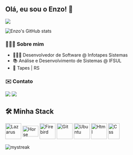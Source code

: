 ## Olá, eu sou o Enzo! 👋
![](https://komarev.com/ghpvc/?username=enzo-cezarg&style=for-the-badge&color=9b70f0)

![Enzo's GitHub stats](https://github-readme-stats.vercel.app/api?username=enzo-cezarg&show_icons=true&theme=aura)

### 🙋🏻‍♂️ Sobre mim
- 👨🏻‍💻 Desenvolvedor de Software @ Infotapes Sistemas
- 📚 Análise e Desenvolvimento de Sistemas @ IFSUL
- 📍 Tapes | RS

### ✉️ Contato

<a href="https://www.linkedin.com/in/enzo-cezarg/" target="_blank"><img src="https://img.shields.io/badge/LinkedIn-0077B5?style=for-the-badge&logo=linkedin&logoColor=white"></a>
<a href = "mailto:enzoocezargarcia@gmail.com" target="_blank"><img src="https://img.shields.io/badge/Gmail-D14836?style=for-the-badge&logo=gmail&logoColor=white" target="_blank"></a>

## 🛠️ Minha Stack

<div style="display: inline_block">
<img align="center" alt="Lazarus" height="50" width="50" src="https://gitlab.com/d.ioannidis/lazarus/-/raw/main/images/icons/lazarus.svg?ref_type=heads">
<img align="center" alt="Horse" height="34" width="50" src="https://github.com/HashLoad/horse/blob/master/img/horse.png?raw=true">
<img align="center" alt="Firebird" height="50" width="50" src="https://firebirdsql.org/file/about/ds-firebird-logo.svg" />
<img align="center" alt="Git" height="50" width="50" src="https://cdn.jsdelivr.net/gh/devicons/devicon/icons/git/git-plain.svg" />
<img align="center" alt="Ubuntu" height="50" width="50" src="https://upload.wikimedia.org/wikipedia/commons/thumb/9/9e/UbuntuCoF.svg/512px-UbuntuCoF.svg.png" />
<img align="center" alt="Html" height="50" width="50" src="https://upload.wikimedia.org/wikipedia/commons/thumb/6/61/HTML5_logo_and_wordmark.svg/512px-HTML5_logo_and_wordmark.svg.png">
<img align="center" alt="Css" height="50" width="36" src="https://upload.wikimedia.org/wikipedia/commons/thumb/d/d5/CSS3_logo_and_wordmark.svg/363px-CSS3_logo_and_wordmark.svg.png">
</div>

<br>
<img align="center" src="https://github-readme-streak-stats.herokuapp.com/?user=enzo-cezarg&theme=aura" alt="mystreak"/>
